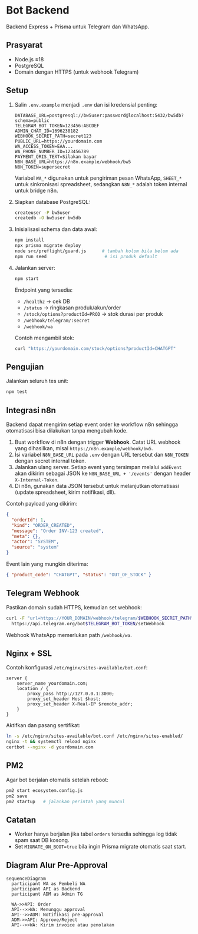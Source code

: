 # Bot Backend

Backend Express + Prisma untuk Telegram dan WhatsApp.

## Prasyarat
- Node.js ≥18
- PostgreSQL
- Domain dengan HTTPS (untuk webhook Telegram)

## Setup
1. Salin `.env.example` menjadi `.env` dan isi kredensial penting:
   ```env
   DATABASE_URL=postgresql://bw5user:password@localhost:5432/bw5db?schema=public
   TELEGRAM_BOT_TOKEN=123456:ABCDEF
   ADMIN_CHAT_ID=1696238182
   WEBHOOK_SECRET_PATH=secret123
   PUBLIC_URL=https://yourdomain.com
   WA_ACCESS_TOKEN=EAA...
   WA_PHONE_NUMBER_ID=123456789
   PAYMENT_QRIS_TEXT=Silakan bayar
   N8N_BASE_URL=https://n8n.example/webhook/bw5
   N8N_TOKEN=supersecret
   ```
   Variabel `WA_*` digunakan untuk pengiriman pesan WhatsApp, `SHEET_*` untuk sinkronisasi spreadsheet, sedangkan `N8N_*` adalah token internal untuk bridge n8n.
2. Siapkan database PostgreSQL:
   ```bash
   createuser -P bw5user
   createdb -O bw5user bw5db
   ```
3. Inisialisasi schema dan data awal:
   ```bash
   npm install
   npx prisma migrate deploy
   node src/preflight/guard.js      # tambah kolom bila belum ada
   npm run seed                      # isi produk default
   ```
4. Jalankan server:
   ```bash
   npm start
   ```
   Endpoint yang tersedia:
   - `/healthz` → cek DB
   - `/status` → ringkasan produk/akun/order
   - `/stock/options?productId=PROD` → stok durasi per produk
   - `/webhook/telegram/:secret`
   - `/webhook/wa`

   Contoh mengambil stok:
   ```bash
   curl "https://yourdomain.com/stock/options?productId=CHATGPT"
   ```

## Pengujian
Jalankan seluruh tes unit:
```bash
npm test
```

## Integrasi n8n
Backend dapat mengirim setiap event order ke workflow n8n sehingga otomatisasi bisa dilakukan tanpa mengubah kode.

1. Buat workflow di n8n dengan trigger **Webhook**. Catat URL webhook yang dihasilkan, misal `https://n8n.example/webhook/bw5`.
2. Isi variabel `N8N_BASE_URL` pada `.env` dengan URL tersebut dan `N8N_TOKEN` dengan secret internal token.
3. Jalankan ulang server. Setiap event yang tersimpan melalui `addEvent` akan dikirim sebagai JSON ke `N8N_BASE_URL + '/events'` dengan header `X-Internal-Token`.
4. Di n8n, gunakan data JSON tersebut untuk melanjutkan otomatisasi (update spreadsheet, kirim notifikasi, dll).

Contoh payload yang dikirim:
```json
{
  "orderId": 1,
  "kind": "ORDER_CREATED",
  "message": "Order INV-123 created",
  "meta": {},
  "actor": "SYSTEM",
  "source": "system"
}
```

Event lain yang mungkin diterima:

```json
{ "product_code": "CHATGPT", "status": "OUT_OF_STOCK" }
```

## Telegram Webhook
Pastikan domain sudah HTTPS, kemudian set webhook:
```bash
curl -F "url=https://YOUR_DOMAIN/webhook/telegram/$WEBHOOK_SECRET_PATH" \
  https://api.telegram.org/bot$TELEGRAM_BOT_TOKEN/setWebhook
```

Webhook WhatsApp memerlukan path `/webhook/wa`.

## Nginx + SSL
Contoh konfigurasi `/etc/nginx/sites-available/bot.conf`:
```nginx
server {
    server_name yourdomain.com;
    location / {
        proxy_pass http://127.0.0.1:3000;
        proxy_set_header Host $host;
        proxy_set_header X-Real-IP $remote_addr;
    }
}
```
Aktifkan dan pasang sertifikat:
```bash
ln -s /etc/nginx/sites-available/bot.conf /etc/nginx/sites-enabled/
nginx -t && systemctl reload nginx
certbot --nginx -d yourdomain.com
```

## PM2
Agar bot berjalan otomatis setelah reboot:
```bash
pm2 start ecosystem.config.js
pm2 save
pm2 startup   # jalankan perintah yang muncul
```

## Catatan
- Worker hanya berjalan jika tabel `orders` tersedia sehingga log tidak spam saat DB kosong.
- Set `MIGRATE_ON_BOOT=true` bila ingin Prisma migrate otomatis saat start.

## Diagram Alur Pre-Approval

```mermaid
sequenceDiagram
  participant WA as Pembeli WA
  participant API as Backend
  participant ADM as Admin TG

  WA->>API: Order
  API-->>WA: Menunggu approval
  API-->>ADM: Notifikasi pre-approval
  ADM->>API: Approve/Reject
  API-->>WA: Kirim invoice atau penolakan
```
